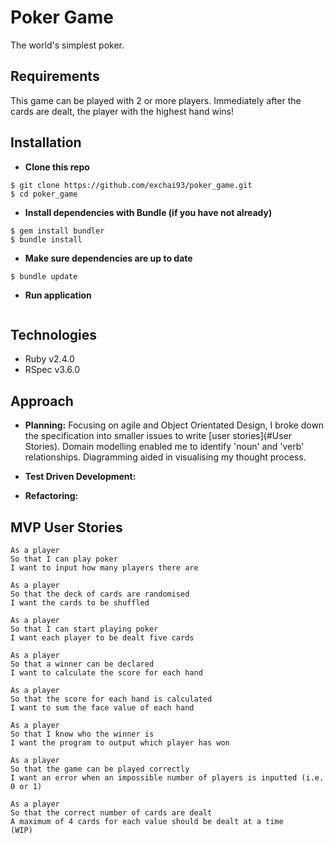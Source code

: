 # Poker Game

The world's simplest poker.

## Requirements

This game can be played with 2 or more players.
Immediately after the cards are dealt, the player with the highest hand wins!

## Installation

- **Clone this repo**
```
$ git clone https://github.com/exchai93/poker_game.git
$ cd poker_game
```
- **Install dependencies with Bundle (if you have not already)**
```
$ gem install bundler
$ bundle install
```

- **Make sure dependencies are up to date**
```
$ bundle update
```

- **Run application**
```
```

## Technologies

- Ruby v2.4.0
- RSpec v3.6.0

## Approach

- **Planning:** Focusing on agile and Object Orientated Design, I broke down the specification into smaller issues to write [user stories](#User Stories). Domain modelling enabled me to identify 'noun' and 'verb' relationships. Diagramming aided in visualising my thought process.

- **Test Driven Development:**

- **Refactoring:**

## MVP User Stories
```
As a player
So that I can play poker
I want to input how many players there are
```
```
As a player
So that the deck of cards are randomised
I want the cards to be shuffled
```
```
As a player
So that I can start playing poker
I want each player to be dealt five cards
```
```
As a player
So that a winner can be declared
I want to calculate the score for each hand
```
```
As a player
So that the score for each hand is calculated
I want to sum the face value of each hand
```
```
As a player
So that I know who the winner is
I want the program to output which player has won
```
```
As a player
So that the game can be played correctly
I want an error when an impossible number of players is inputted (i.e. 0 or 1)
```
```
As a player
So that the correct number of cards are dealt
A maximum of 4 cards for each value should be dealt at a time
(WIP)
```
